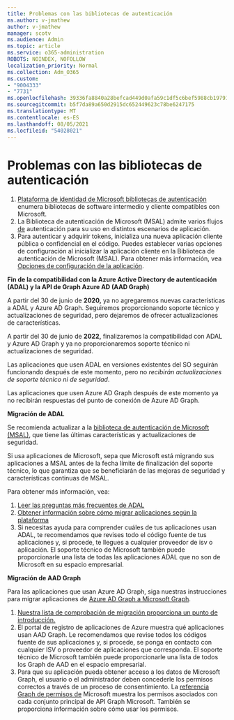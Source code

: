 ```yaml
---
title: Problemas con las bibliotecas de autenticación
ms.author: v-jmathew
author: v-jmathew
manager: scotv
ms.audience: Admin
ms.topic: article
ms.service: o365-administration
ROBOTS: NOINDEX, NOFOLLOW
localization_priority: Normal
ms.collection: Adm_O365
ms.custom:
- "9004333"
- "7731"
ms.openlocfilehash: 39336fa8840a28befcad449d0afa59c1df5c6bef5988cb197916a03aa2aa66c9
ms.sourcegitcommit: b5f7da89a650d2915dc652449623c78be6247175
ms.translationtype: MT
ms.contentlocale: es-ES
ms.lasthandoff: 08/05/2021
ms.locfileid: "54028021"
---
```

# <a name="issues-with-authentication-libraries"></a>Problemas con las bibliotecas de autenticación

1. [Plataforma de identidad de Microsoft bibliotecas de autenticación](https://docs.microsoft.com/azure/active-directory/develop/reference-v2-libraries) enumera bibliotecas de software intermedio y cliente compatibles con Microsoft.
2. La Biblioteca de autenticación de Microsoft (MSAL) admite varios flujos [de](https://docs.microsoft.com/azure/active-directory/develop/msal-authentication-flows) autenticación para su uso en distintos escenarios de aplicación.
3. Para autenticar y adquirir tokens, inicializa una nueva aplicación cliente pública o confidencial en el código. Puedes establecer varias opciones de configuración al inicializar la aplicación cliente en la Biblioteca de autenticación de Microsoft (MSAL). Para obtener más información, vea [Opciones de configuración de la aplicación](https://docs.microsoft.com/azure/active-directory/develop/msal-client-application-configuration).

**Fin de la compatibilidad con la Azure Active Directory de autenticación (ADAL) y la API de Graph Azure AD (AAD Graph)**

A partir del 30 de junio de **2020,** ya no agregaremos nuevas características a ADAL y Azure AD Graph. Seguiremos proporcionando soporte técnico y actualizaciones de seguridad, pero dejaremos de ofrecer actualizaciones de características.

A partir del 30 de junio de **2022,** finalizaremos la compatibilidad con ADAL y Azure AD Graph y ya no proporcionaremos soporte técnico ni actualizaciones de seguridad.

Las aplicaciones que usen ADAL en versiones existentes del SO seguirán funcionando después de este momento, pero no *recibirán actualizaciones de soporte técnico ni de seguridad*.

Las aplicaciones que usen Azure AD Graph después de este momento ya no recibirán respuestas del punto de conexión de Azure AD Graph.

**Migración de ADAL**

Se recomienda actualizar a la [biblioteca de autenticación de Microsoft (MSAL)](https://docs.microsoft.com/azure/active-directory/develop/v2-overview), que tiene las últimas características y actualizaciones de seguridad.

Si usa aplicaciones de Microsoft, sepa que Microsoft está migrando sus aplicaciones a MSAL antes de la fecha límite de finalización del soporte técnico, lo que garantiza que se beneficiarán de las mejoras de seguridad y características continuas de MSAL.

Para obtener más información, vea:

1. [Leer las preguntas más frecuentes de ADAL](https://docs.microsoft.com/azure/active-directory/develop/msal-migration#frequently-asked-questions-faq)
2. [Obtener información sobre cómo migrar aplicaciones según la plataforma](https://docs.microsoft.com/azure/active-directory/develop/msal-migration#frequently-asked-questions-faq)
3. Si necesitas ayuda para comprender cuáles de tus aplicaciones usan ADAL, te recomendamos que revises todo el código fuente de tus aplicaciones y, si procede, te llegues a cualquier proveedor de isv o aplicación. El soporte técnico de Microsoft también puede proporcionarle una lista de todas las aplicaciones ADAL que no son de Microsoft en su espacio empresarial.

**Migración de AAD Graph**

Para las aplicaciones que usan Azure AD Graph, siga nuestras instrucciones para migrar aplicaciones de [Azure AD Graph a Microsoft Graph](https://docs.microsoft.com/graph/migrate-azure-ad-graph-overview).

1. [Nuestra lista de comprobación de migración proporciona un punto de introducción.](https://docs.microsoft.com/graph/migrate-azure-ad-graph-planning-checklist)
2. El portal de registro de aplicaciones de Azure muestra qué aplicaciones usan AAD Graph. Le recomendamos que revise todos los códigos fuente de sus aplicaciones y, si procede, se ponga en contacto con cualquier ISV o proveedor de aplicaciones que corresponda. El soporte técnico de Microsoft también puede proporcionarle una lista de todos los Graph de AAD en el espacio empresarial.
3. Para que su aplicación pueda obtener acceso a los datos de Microsoft Graph, el usuario o el administrador deben concederle los permisos correctos a través de un proceso de consentimiento. La [referencia Graph de permisos de](https://docs.microsoft.com/graph/permissions-reference) Microsoft muestra los permisos asociados con cada conjunto principal de API Graph Microsoft. También se proporciona información sobre cómo usar los permisos.
